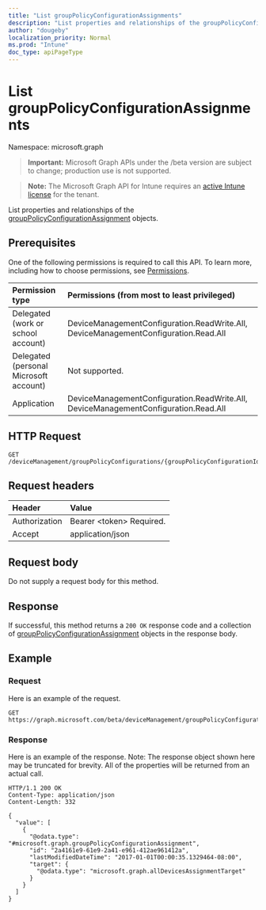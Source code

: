 ```yaml
---
title: "List groupPolicyConfigurationAssignments"
description: "List properties and relationships of the groupPolicyConfigurationAssignment objects."
author: "dougeby"
localization_priority: Normal
ms.prod: "Intune"
doc_type: apiPageType
---
```


# List groupPolicyConfigurationAssignments

Namespace: microsoft.graph

> **Important:** Microsoft Graph APIs under the /beta version are subject to change; production use is not supported.

> **Note:** The Microsoft Graph API for Intune requires an [active Intune license](https://go.microsoft.com/fwlink/?linkid=839381) for the tenant.

List properties and relationships of the [groupPolicyConfigurationAssignment](../resources/intune-grouppolicy-grouppolicyconfigurationassignment.md) objects.

## Prerequisites
One of the following permissions is required to call this API. To learn more, including how to choose permissions, see [Permissions](/graph/permissions-reference).

|Permission type|Permissions (from most to least privileged)|
|:---|:---|
|Delegated (work or school account)|DeviceManagementConfiguration.ReadWrite.All, DeviceManagementConfiguration.Read.All|
|Delegated (personal Microsoft account)|Not supported.|
|Application|DeviceManagementConfiguration.ReadWrite.All, DeviceManagementConfiguration.Read.All|

## HTTP Request
<!-- {
  "blockType": "ignored"
}
-->
``` http
GET /deviceManagement/groupPolicyConfigurations/{groupPolicyConfigurationId}/assignments
```

## Request headers
|Header|Value|
|:---|:---|
|Authorization|Bearer &lt;token&gt; Required.|
|Accept|application/json|

## Request body
Do not supply a request body for this method.

## Response
If successful, this method returns a `200 OK` response code and a collection of [groupPolicyConfigurationAssignment](../resources/intune-grouppolicy-grouppolicyconfigurationassignment.md) objects in the response body.

## Example

### Request
Here is an example of the request.
``` http
GET https://graph.microsoft.com/beta/deviceManagement/groupPolicyConfigurations/{groupPolicyConfigurationId}/assignments
```

### Response
Here is an example of the response. Note: The response object shown here may be truncated for brevity. All of the properties will be returned from an actual call.
``` http
HTTP/1.1 200 OK
Content-Type: application/json
Content-Length: 332

{
  "value": [
    {
      "@odata.type": "#microsoft.graph.groupPolicyConfigurationAssignment",
      "id": "2a4161e9-61e9-2a41-e961-412ae961412a",
      "lastModifiedDateTime": "2017-01-01T00:00:35.1329464-08:00",
      "target": {
        "@odata.type": "microsoft.graph.allDevicesAssignmentTarget"
      }
    }
  ]
}
```



